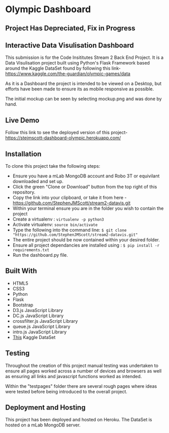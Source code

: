 # Olympic Dashboard

## Project Has Depreciated, Fix in Progress

## Interactive Data Visulisation Dashboard

This submission is for the Code Insititutes Stream 2 Back End Project. It is a Data Visulisation project built using Python's Flask Framework based around the Kaggle DataSet found by following this link- https://www.kaggle.com/the-guardian/olympic-games/data


As it is a Dashboard the project is intended to be viewed on a Desktop, but efforts have been made to ensure its as mobile responsive as possible.

The initial mockup can be seen by selecting mockup.png and was done by hand.

## Live Demo

Follow this link to see the deployed version of this project- https://stejmscott-dashboard-olympic.herokuapp.com/

## Installation

To clone this project take the following steps:

* Ensure you have a mLab MongoDB account and Robo 3T or equivilant downloaded and set up.
* Click the green "Clone or Download" button from the top right of this repository.
* Copy the link into your clipboard, or take it from here - https://github.com/StephenJMScott/stream2-datavis.git
* Within your terminal ensure you are in the folder you wish to contain the project
* Create a virtualenv : `virtualenv -p python3`
* Activate virtualenv: `source bin/activate`
* Type the following into the command line: `$ git clone "https://github.com/StephenJMScott/stream2-datavis.git"`
* The entire project should be now contained within your desired folder. 
* Ensure all project dependancies are installed using : `$ pip install -r requirements.txt`
* Run the dashboard.py file.

## Built With
* HTML5
* CSS3
* Python
* Flask
* Bootstrap
* D3.js JavaScript Library
* DC.js JavaScript Library
* crossfilter.js JavaScript Library
* queue.js JavaScript Library
* intro.js JavaScript Library
* [This](https://www.kaggle.com/the-guardian/olympic-games/data) Kaggle DataSet


## Testing
Throughout the creation of this project manual testing was undertaken to ensure all pages worked across a number of devices and browsers as well as ensuring all links and javascript functions worked as intended. 

Within the "testpages" folder there are several rough pages where ideas were tested before being introduced to the overall project.

## Deployment and Hosting

This project has been deployed and hosted on Heroku. 
The DataSet is hosted on a mLab MongoDB server. 


